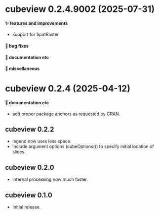 # cubeview 0.2.4.9002 (2025-07-31)

#### ✨ features and improvements

  * support for SpatRaster

#### 🐛 bug fixes

#### 💬 documentation etc

#### 🍬 miscellaneous


# cubeview 0.2.4 (2025-04-12)

#### 💬 documentation etc

* add proper package anchors as requested by CRAN.

## cubeview 0.2.2

* legend now uses less space.
* include argument options (cubeOptions()) to specify initial location of slices.

## cubeview 0.2.0

* internal processing now much faster.

## cubeview 0.1.0

* Initial release.
